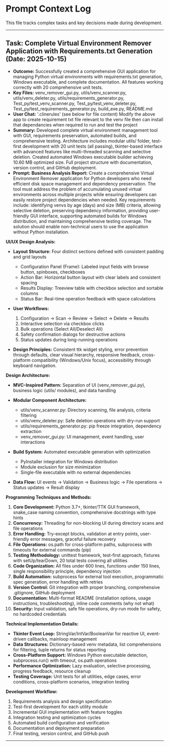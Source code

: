 # Prompt Context Log

This file tracks complex tasks and key decisions made during development.

---
## Task: Complete Virtual Environment Remover Application with Requirements.txt Generation (Date: 2025-10-15)
- **Outcome:** Successfully created a comprehensive GUI application for managing Python virtual environments with requirements.txt generation, Windows executable, and complete documentation. All features working correctly with 20 comprehensive unit tests.
- **Key Files:** venv_remover_gui.py, utils/venv_scanner.py, utils/venv_deleter.py, utils/requirements_generator.py, Test_py/test_venv_scanner.py, Test_py/test_venv_deleter.py, Test_py/test_requirements_generator.py, build_exe.py, README.md
- **User Chat:** '.clinerules' (see below for file content) Modify the above app to create requirement txt file relevant to the venv file then can install that dependancies when required to run and test the project
- **Summary:** Developed complete virtual environment management tool with GUI, requirements preservation, automated builds, and comprehensive testing. Architecture includes modular utils/ folder, test-first development with 20 unit tests (all passing), tkinter-based interface with advanced features like multi-threaded scanning and selective deletion. Created automated Windows executable builder achieving 10.60 MB optimized size. Full project structure with documentation, version control, and GitHub deployment.
- **Prompt:** **Business Analysis Report:** Create a comprehensive Virtual Environment Remover application for Python developers who need efficient disk space management and dependency preservation. The tool must address the problem of accumulating unused virtual environments across multiple projects while ensuring developers can easily restore project dependencies when needed. Key requirements include: identifying venvs by age (days) and size (MB) criteria, allowing selective deletion, preserving dependency information, providing user-friendly GUI interface, supporting automated builds for Windows distribution, and maintaining comprehensive testing coverage. The solution should enable non-technical users to use the application without Python installation.

**UI/UX Design Analysis:** 
- **Layout Structure:** Four distinct sections defined with consistent padding and grid layouts
  - Configuration Panel (Frame): Labeled input fields with browse button, spinboxes, checkboxes
  - Action Bar: Horizontal button layout with clear labels and consistent spacing  
  - Results Display: Treeview table with checkbox selection and sortable columns
  - Status Bar: Real-time operation feedback with space calculations

- **User Workflows:**
  1. Configuration → Scan → Review → Select → Delete → Results
  2. Interactive selection via checkbox clicks
  3. Bulk operations (Select All/Deselect All)
  4. Safety confirmation dialogs for destructive actions
  5. Status updates during long-running operations

- **Design Principles:** Consistent ttk widget styling, error prevention through defaults, clear visual hierarchy, responsive feedback, cross-platform compatibility (Windows/Unix focus), accessibility through keyboard navigation.

**Design Architecture:**
- **MVC-Inspired Pattern:** Separation of UI (venv_remover_gui.py), business logic (utils/ modules), and data handling
- **Modular Component Architecture:** 
  - utils/venv_scanner.py: Directory scanning, file analysis, criteria filtering
  - utils/venv_deleter.py: Safe deletion operations with dry-run support
  - utils/requirements_generator.py: pip freeze integration, dependency extraction
  - venv_remover_gui.py: UI management, event handling, user interactions

- **Build System:** Automated executable generation with optimization
  - PyInstaller integration for Windows distribution
  - Module exclusion for size minimization
  - Single-file executable with no external dependencies

- **Data Flow:** UI events → Validation → Business logic → File operations → Status updates → Result display

**Programming Techniques and Methods:**
1. **Core Development:** Python 3.7+, tkinter/TTK GUI framework, snake_case naming convention, comprehensive docstrings with type hints
2. **Concurrency:** Threading for non-blocking UI during directory scans and file operations
3. **Error Handling:** Try-except blocks, validation at entry points, user-friendly error messages, graceful failure recovery
4. **File Operations:** os.path for cross-platform paths, subprocess with timeouts for external commands (pip)
5. **Testing Methodology:** unittest framework, test-first approach, fixtures with setUp/tearDown, 20 total tests covering all utilities
6. **Code Organization:** All files under 600 lines, functions under 150 lines, single responsibility principle, dependency injection
7. **Build Automation:** subprocess for external tool execution, programmatic spec generation, error handling with retries
8. **Version Control:** Git integration with proper branching, comprehensive .gitignore, GitHub deployment
9. **Documentation:** Multi-format README (installation options, usage instructions, troubleshooting), inline code comments (why not what)
10. **Security:** Input validation, safe file operations, dry-run mode for safety, no hardcoded credentials

**Technical Implementation Details:**
- **Tkinter Event Loop:** StringVar/IntVar/BooleanVar for reactive UI, event-driven callbacks, mainloop management
- **Data Structures:** Dictionary-based venv metadata, list comprehensions for filtering, tuple returns for status reporting  
- **Cross-Platform Support:** Windows Python executable detection, subprocess.run() with timeout, os.path operations
- **Performance Optimization:** Lazy evaluation, selective processing, progress feedback, resource cleanup
- **Testing Coverage:** Unit tests for all utilities, edge cases, error conditions, cross-platform scenarios, integration testing

**Development Workflow:**
1. Requirements analysis and design specification
2. Test-first development for each utility module
3. Incremental GUI implementation with feature toggles
4. Integration testing and optimization cycles  
5. Automated build configuration and verification
6. Documentation and deployment preparation
7. Final testing, version control, and GitHub push

---
